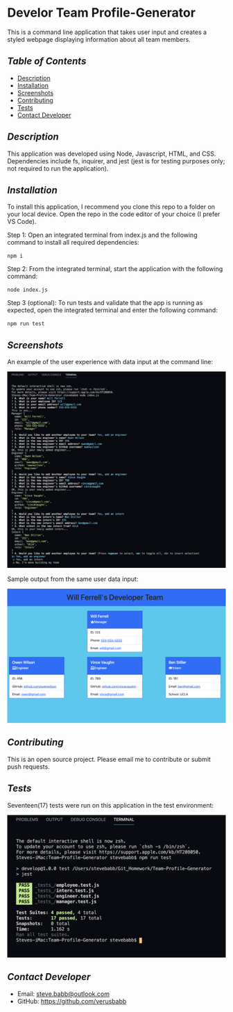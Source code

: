 # Develor Team Profile-Generator
This is a command line application that takes user input and creates a styled webpage displaying information 
about all team members.

## *Table of Contents*

- [Description](#description)
- [Installation](#installation)
- [Screenshots](#screenshots)
- [Contributing](#contributing)
- [Tests](#tests)
- [Contact Developer](#Contact-Developer)

## *Description*
This application was developed using Node, Javascript, HTML, and CSS.  Dependencies include fs, inquirer, and 
jest (jest is for testing purposes only; not required to run the application).

## *Installation*
To install this application, I recommend you clone this repo to a folder on your local device.  Open the repo
in the code editor of your choice (I prefer VS Code).  

Step 1: Open an integrated terminal from index.js and the following command to install all required dependencies:
```
npm i
```

Step 2: From the integrated terminal, start the application with the following command:
```
node index.js
```

Step 3 (optional): To run tests and validate that the app is running as expected, open the integrated terminal and enter the following command:
```
npm run test
```

## *Screenshots*

An example of the user experience with data input at the command line:

![Screenshot of HTML Output](https://github.com/verusbabb/Team-Profile-Generator/blob/main/screenshots/terminal.png)

Sample output from the same user data input:

![Screenshot of Node Input Experience](https://github.com/verusbabb/Team-Profile-Generator/blob/main/screenshots/output.png)


## *Contributing*
This is an open source project.  Please email me to contribute or submit push requests.

## *Tests*
Seventeen(17) tests were run on this application in the test environment:

![Screenshot of test results](https://github.com/verusbabb/Team-Profile-Generator/blob/main/screenshots/tests.png)

## *Contact Developer*
- Email: steve.babb@outlook.com
- GitHub: https://github.com/verusbabb

